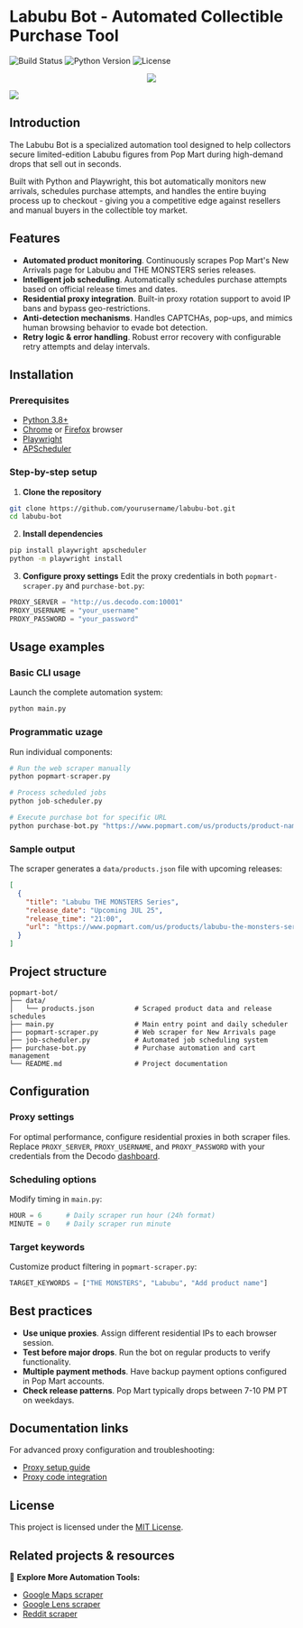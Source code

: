 # Labubu Bot - Automated Collectible Purchase Tool

![Build Status](https://img.shields.io/badge/build-passing-brightgreen)
![Python Version](https://img.shields.io/badge/python-3.8%2B-blue)
![License](https://img.shields.io/badge/license-MIT-green)

<p align="center">
<a href="https://dashboard.decodo.com/scrapers/pricing?utm_source=github&utm_medium=social&utm_campaign=labubu_bot"><img src="https://github.com/user-attachments/assets/60bb48bd-8dcc-48b2-82c9-a218e1e4449c"></a>
</p>

[![](https://dcbadge.vercel.app/api/server/Ja8dqKgvbZ)](https://discord.gg/Ja8dqKgvbZ)

## Introduction

The Labubu Bot is a specialized automation tool designed to help collectors secure limited-edition Labubu figures from Pop Mart during high-demand drops that sell out in seconds. 

Built with Python and Playwright, this bot automatically monitors new arrivals, schedules purchase attempts, and handles the entire buying process up to checkout - giving you a competitive edge against resellers and manual buyers in the collectible toy market.

## Features

- **Automated product monitoring**. Continuously scrapes Pop Mart's New Arrivals page for Labubu and THE MONSTERS series releases.
- **Intelligent job scheduling**. Automatically schedules purchase attempts based on official release times and dates.
- **Residential proxy integration**. Built-in proxy rotation support to avoid IP bans and bypass geo-restrictions.
- **Anti-detection mechanisms**. Handles CAPTCHAs, pop-ups, and mimics human browsing behavior to evade bot detection.
- **Retry logic & error handling**. Robust error recovery with configurable retry attempts and delay intervals.

## Installation
### Prerequisites
- [Python 3.8+](https://www.python.org/downloads/release/python-380/)
- [Chrome](https://www.google.com/chrome/) or [Firefox](https://www.firefox.com/en-US/) browser
- [Playwright](https://playwright.dev/)
- [APScheduler](https://pypi.org/project/APScheduler/)

### Step-by-step setup

1. **Clone the repository**
```bash
git clone https://github.com/yourusername/labubu-bot.git
cd labubu-bot
```

2. **Install dependencies**
```bash
pip install playwright apscheduler
python -m playwright install
```

3. **Configure proxy settings**
Edit the proxy credentials in both `popmart-scraper.py` and `purchase-bot.py`:
```python
PROXY_SERVER = "http://us.decodo.com:10001"
PROXY_USERNAME = "your_username"
PROXY_PASSWORD = "your_password"
```

## Usage examples

### Basic CLI usage
Launch the complete automation system:
```bash
python main.py
```

### Programmatic uzage
Run individual components:
```python
# Run the web scraper manually
python popmart-scraper.py

# Process scheduled jobs
python job-scheduler.py

# Execute purchase bot for specific URL
python purchase-bot.py "https://www.popmart.com/us/products/product-name"
```

### Sample output
The scraper generates a `data/products.json` file with upcoming releases:
```json
[
  {
    "title": "Labubu THE MONSTERS Series",
    "release_date": "Upcoming JUL 25",
    "release_time": "21:00",
    "url": "https://www.popmart.com/us/products/labubu-the-monsters-series"
  }
]
```

## Project structure

```
popmart-bot/
├── data/
│   └── products.json          # Scraped product data and release schedules
├── main.py                    # Main entry point and daily scheduler
├── popmart-scraper.py         # Web scraper for New Arrivals page
├── job-scheduler.py           # Automated job scheduling system
├── purchase-bot.py            # Purchase automation and cart management
└── README.md                  # Project documentation
```

## Configuration

### Proxy settings
For optimal performance, configure residential proxies in both scraper files.
Replace `PROXY_SERVER`, `PROXY_USERNAME`, and `PROXY_PASSWORD` with your credentials from the Decodo [dashboard](https://dashboard.decodo.com/).

### Scheduling options
Modify timing in `main.py`:
```python
HOUR = 6      # Daily scraper run hour (24h format)
MINUTE = 0    # Daily scraper run minute
```

### Target keywords
Customize product filtering in `popmart-scraper.py`:
```python
TARGET_KEYWORDS = ["THE MONSTERS", "Labubu", "Add product name"]
```

## Best practices

- **Use unique proxies**. Assign different residential IPs to each browser session.
- **Test before major drops**. Run the bot on regular products to verify functionality.  
- **Multiple payment methods**. Have backup payment options configured in Pop Mart accounts.
- **Check release patterns**. Pop Mart typically drops between 7-10 PM PT on weekdays.

## Documentation links

For advanced proxy configuration and troubleshooting:
- [Proxy setup guide](https://help.decodo.com/docs/residential-proxy-quick-start)
- [Proxy code integration]([docs/api-reference.md](https://help.decodo.com/docs/code-integration))

## License

This project is licensed under the [MIT License](https://github.com/Decodo/Decodo/blob/master/LICENSE).

## Related projects & resources

🔗 **Explore More Automation Tools:**
- [Google Maps scraper](https://github.com/Decodo/google-maps-scraper)
- [Google Lens scraper](https://github.com/Decodo/google-lens-scraper)
- [Reddit scraper](https://github.com/Decodo/reddit-python-scraper)
